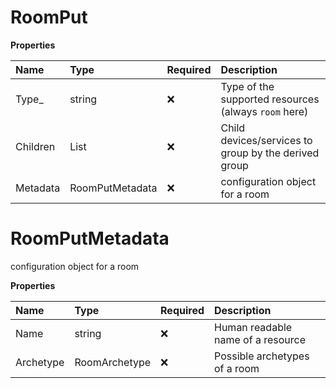 # RoomPut

**Properties**

| Name     | Type                     | Required | Description                                          |
| :------- | :----------------------- | :------- | :--------------------------------------------------- |
| Type\_   | string                   | ❌       | Type of the supported resources (always `room` here) |
| Children | List<ResourceIdentifier> | ❌       | Child devices/services to group by the derived group |
| Metadata | RoomPutMetadata          | ❌       | configuration object for a room                      |

# RoomPutMetadata

configuration object for a room

**Properties**

| Name      | Type          | Required | Description                       |
| :-------- | :------------ | :------- | :-------------------------------- |
| Name      | string        | ❌       | Human readable name of a resource |
| Archetype | RoomArchetype | ❌       | Possible archetypes of a room     |

<!-- This file was generated by liblab | https://liblab.com/ -->
